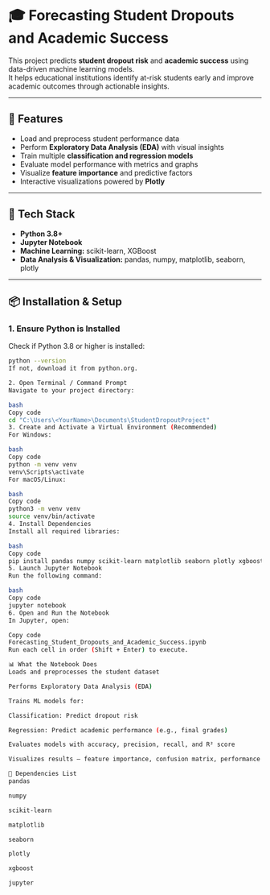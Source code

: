 # 🎓 Forecasting Student Dropouts and Academic Success

This project predicts **student dropout risk** and **academic success** using data-driven machine learning models.  
It helps educational institutions identify at-risk students early and improve academic outcomes through actionable insights.

---

## 🚀 Features

- Load and preprocess student performance data  
- Perform **Exploratory Data Analysis (EDA)** with visual insights  
- Train multiple **classification and regression models**  
- Evaluate model performance with metrics and graphs  
- Visualize **feature importance** and predictive factors  
- Interactive visualizations powered by **Plotly**

---

## 🧠 Tech Stack

- **Python 3.8+**
- **Jupyter Notebook**
- **Machine Learning:** scikit-learn, XGBoost  
- **Data Analysis & Visualization:** pandas, numpy, matplotlib, seaborn, plotly

---

## 📦 Installation & Setup

### 1. Ensure Python is Installed

Check if Python 3.8 or higher is installed:
```bash
python --version
If not, download it from python.org.

2. Open Terminal / Command Prompt
Navigate to your project directory:

bash
Copy code
cd "C:\Users\<YourName>\Documents\StudentDropoutProject"
3. Create and Activate a Virtual Environment (Recommended)
For Windows:

bash
Copy code
python -m venv venv
venv\Scripts\activate
For macOS/Linux:

bash
Copy code
python3 -m venv venv
source venv/bin/activate
4. Install Dependencies
Install all required libraries:

bash
Copy code
pip install pandas numpy scikit-learn matplotlib seaborn plotly xgboost jupyter
5. Launch Jupyter Notebook
Run the following command:

bash
Copy code
jupyter notebook
6. Open and Run the Notebook
In Jupyter, open:

Copy code
Forecasting_Student_Dropouts_and_Academic_Success.ipynb
Run each cell in order (Shift + Enter) to execute.

📊 What the Notebook Does
Loads and preprocesses the student dataset

Performs Exploratory Data Analysis (EDA)

Trains ML models for:

Classification: Predict dropout risk

Regression: Predict academic performance (e.g., final grades)

Evaluates models with accuracy, precision, recall, and R² score

Visualizes results — feature importance, confusion matrix, performance metrics

🧩 Dependencies List
pandas

numpy

scikit-learn

matplotlib

seaborn

plotly

xgboost

jupyter
